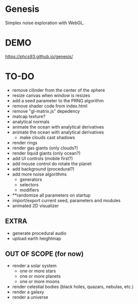 # Genesis
Simplex noise exploration with WebGL.

# DEMO
https://phcs93.github.io/genesis/

# TO-DO
* remove cilinder from the center of the sphere
* resize canvas when window is resizes
* add a seed parameter to the PRNG algorithm
* remove shader code from index.html
* remove "gl-matrix.js" depedency
* matcap texture?
* analytical normals
* animate the ocean with analytical derivatives
* animate the ocean with analytical derivatives
  * make clouds cast shadows
* render rings
* render gas giants (only clouds?)
* render liquid giants (only ocean?)
* add UI controls (mobile first?)
* add mouse control do rotate the planet
* add background (procedural?)
* add more noise algorithms
  * generators
  * selectors
  * modifiers
* **randomize all parameters on startup
* import/export current seed, parameters and modules
* animated 2D visualizer

## EXTRA
* generate procedural audio
* upload earth heightmap

## OUT OF SCOPE (for now)
* render a solar system
  * one or more stars
  * one or more planets
  * one or more moons
* render celestial bodies (black holes, quazars, nebulas, etc.)
* render a galaxy
* render a universe
